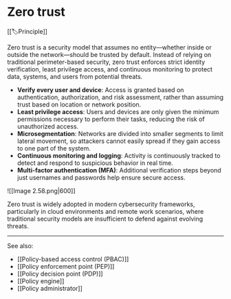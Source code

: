 
# Zero trust

[[🏷️Principle]]

Zero trust is a security model that assumes no entity—whether inside or outside the network—should be trusted by default. Instead of relying on traditional perimeter-based security, zero trust enforces strict identity verification, least privilege access, and continuous monitoring to protect data, systems, and users from potential threats.

- **Verify every user and device**: Access is granted based on authentication, authorization, and risk assessment, rather than assuming trust based on location or network position.
- **Least privilege access**: Users and devices are only given the minimum permissions necessary to perform their tasks, reducing the risk of unauthorized access.
- **Microsegmentation**: Networks are divided into smaller segments to limit lateral movement, so attackers cannot easily spread if they gain access to one part of the system.
- **Continuous monitoring and logging**: Activity is continuously tracked to detect and respond to suspicious behavior in real time.
- **Multi-factor authentication (MFA)**: Additional verification steps beyond just usernames and passwords help ensure secure access.

![[Image 2.58.png|600]]

Zero trust is widely adopted in modern cybersecurity frameworks, particularly in cloud environments and remote work scenarios, where traditional security models are insufficient to defend against evolving threats.

---

See also:

- [[Policy-based access control (PBAC)]]
- [[Policy enforcement point (PEP)]]
- [[Policy decision point (PDP)]]
- [[Policy engine]]
- [[Policy administrator]]

